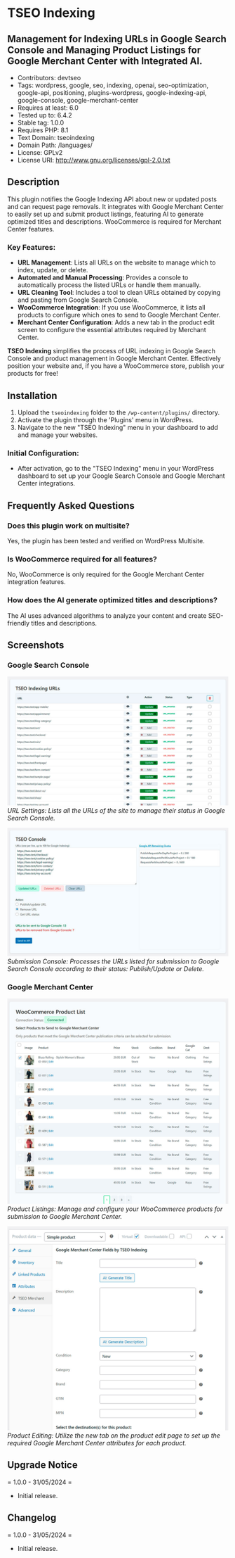 # TSEO Indexing

## Management for Indexing URLs in Google Search Console and Managing Product Listings for Google Merchant Center with Integrated AI.

* Contributors: devtseo
* Tags: wordpress, google, seo, indexing, openai, seo-optimization, google-api, positioning, plugins-wordpress, google-indexing-api, google-console, google-merchant-center
* Requires at least: 6.0
* Tested up to: 6.4.2
* Stable tag: 1.0.0
* Requires PHP: 8.1
* Text Domain: tseoindexing
* Domain Path: /languages/
* License: GPLv2
* License URI: http://www.gnu.org/licenses/gpl-2.0.txt

## Description

This plugin notifies the Google Indexing API about new or updated posts and can request page removals. It integrates with Google Merchant Center to easily set up and submit product listings, featuring AI to generate optimized titles and descriptions. WooCommerce is required for Merchant Center features.

### Key Features:

- **URL Management**: Lists all URLs on the website to manage which to index, update, or delete.
- **Automated and Manual Processing**: Provides a console to automatically process the listed URLs or handle them manually.
- **URL Cleaning Tool**: Includes a tool to clean URLs obtained by copying and pasting from Google Search Console.
- **WooCommerce Integration**: If you use WooCommerce, it lists all products to configure which ones to send to Google Merchant Center.
- **Merchant Center Configuration**: Adds a new tab in the product edit screen to configure the essential attributes required by Merchant Center.

**TSEO Indexing** simplifies the process of URL indexing in Google Search Console and product management in Google Merchant Center. Effectively position your website and, if you have a WooCommerce store, publish your products for free!

## Installation

1. Upload the `tseoindexing` folder to the `/wp-content/plugins/` directory.
2. Activate the plugin through the 'Plugins' menu in WordPress.
3. Navigate to the new "TSEO Indexing" menu in your dashboard to add and manage your websites.

### Initial Configuration:
   - After activation, go to the "TSEO Indexing" menu in your WordPress dashboard to set up your Google Search Console and Google Merchant Center integrations.

## Frequently Asked Questions

### Does this plugin work on multisite?

Yes, the plugin has been tested and verified on WordPress Multisite.

### Is WooCommerce required for all features?

No, WooCommerce is only required for the Google Merchant Center integration features.

### How does the AI generate optimized titles and descriptions?

The AI uses advanced algorithms to analyze your content and create SEO-friendly titles and descriptions.

## Screenshots

### Google Search Console

![URL Settings](assets/img/tseoindexing-url-settings.jpg)
*URL Settings: Lists all the URLs of the site to manage their status in Google Search Console.*

![Submission Console](assets/img/tseoindexing-url-deleted.jpg)
*Submission Console: Processes the URLs listed for submission to Google Search Console according to their status: Publish/Update or Delete.*

### Google Merchant Center

![Product Listings](assets/img/tseoindexing-product-listing.jpg)
*Product Listings: Manage and configure your WooCommerce products for submission to Google Merchant Center.*

![Product Editing](assets/img/tseoindexing-product-edit.jpg)
*Product Editing: Utilize the new tab on the product edit page to set up the required Google Merchant Center attributes for each product.*

## Upgrade Notice

= 1.0.0 - 31/05/2024 =
* Initial release.

## Changelog

= 1.0.0 - 31/05/2024 =
* Initial release.